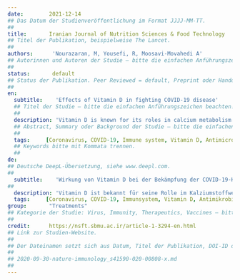 ```yaml
---
date:        2021-12-14
## Das Datum der Studienveröffentlichung im Format JJJJ-MM-TT.
##
title:       Iranian Journal of Nutrition Sciences & Food Technology
## Titel der Publikation, beispielweise The Lancet.
##
authors:      'Nourazaran, M, Yousefi, R, Moosavi-Movahedi A'
## Autorinnen und Autoren der Studie – bitte die einfachen Anführungszeichen beachten!
##
status:       default
## Status der Publikation. Peer Reviewed = default, Preprint oder Handout (Thesenpapier)
##
en:
  subtitle:    'Effects of Vitamin D in fighting COVID-19 disease'
  ## Titel der Studie – bitte die einfachen Anführungszeichen beachten!
  ##
  description: 'Vitamin D is known for its roles in calcium metabolism and bone health. With the spread of COVID-19 epidemic, roles of this vitamin in strengthening host immune system has received more attention. Nearly 900 genes have been identified, whose expression is controlled by vitamin D. Most of these genes are involved in innate and adaptive immune systems. Vitamin D prohibits the penetration of viruses deep into tissues by maintaining intercellular connections. This characteristic of vitamin D prevents rapid spread of the coronavirus in the lungs. Stimulating immune cell differentiation, increasing killing capacity of macrophages and increasing production of antimicrobial peptides such as cathelicidin and β-defensin by vitamin D increase the immune system ability to fight coronavirus. Moreover, vitamin D decreases over secretion of inflammatory cytokines; thus, prohibiting cytokine storm and uncontrolled inflammation in the lungs. Modulating activity of the renin-angiotensin system and preventing over accumulation of angiotensin 2 are other functions of vitamin D in protecting tissues, especially lungs, against the coronavirus.'
  ## Abstract, Summary oder Background der Studie – bitte die einfachen Anführungszeichen b
  ##
  tags:     [Coronavirus, COVID-19, Immune system, Vitamin D, Antimicrobial peptides, Cytokine storm, Renin-angiotensin system]
  ## Keywords bitte mit Kommata trennen.
  ##
de: 
## Deutsche DeepL-Übersetzung, siehe www.deepl.com.
##
  subtitle:    'Wirkung von Vitamin D bei der Bekämpfung der COVID-19-Krankheit'
##
  description: 'Vitamin D ist bekannt für seine Rolle im Kalziumstoffwechsel und in der Knochengesundheit. Mit der Ausbreitung der COVID-19-Epidemie hat die Rolle dieses Vitamins bei der Stärkung des Immunsystems des Wirtes mehr Aufmerksamkeit erhalten. Es wurden fast 900 Gene identifiziert, deren Expression durch Vitamin D gesteuert wird. Die meisten dieser Gene sind am angeborenen und adaptiven Immunsystem beteiligt. Vitamin D verhindert das Eindringen von Viren in die Tiefe des Gewebes, indem es die interzellulären Verbindungen aufrechterhält. Diese Eigenschaft von Vitamin D verhindert eine schnelle Ausbreitung des Coronavirus in der Lunge. Die Stimulierung der Differenzierung von Immunzellen, die Erhöhung der Abtötungskapazität von Makrophagen und die Steigerung der Produktion von antimikrobiellen Peptiden wie Cathelicidin und β-Defensin durch Vitamin D erhöhen die Fähigkeit des Immunsystems, das Coronavirus zu bekämpfen. Darüber hinaus verringert Vitamin D die übermäßige Sekretion von Entzündungszytokinen und verhindert so einen Zytokinsturm und unkontrollierte Entzündungen in der Lunge. Die Modulierung der Aktivität des Renin-Angiotensin-Systems und die Verhinderung einer übermäßigen Anhäufung von Angiotensin 2 sind weitere Funktionen von Vitamin D beim Schutz von Geweben, insbesondere der Lunge, vor dem Coronavirus.'
  tags:     [Coronavirus, COVID-19, Immunsystem, Vitamin D, Antimikrobielle Peptide, Zytokinsturm, Renin-Angiotensin-System]
group:       "Treatments"
## Kategorie der Studie: Virus, Immunity, Therapeutics, Vaccines – bitte die Anführungszeichen beachten!
##
credit:      https://nsft.sbmu.ac.ir/article-1-3294-en.html
## Link zur Studien-Website.
##
## Der Dateinamen setzt sich aus Datum, Titel der Publikation, DOI-ID der Studie (nach dem letzten Slash) und der Dateiendung zusammen. Bitte den Unterstrich vor der DOI-ID beachten!
##
## 2020-09-30-nature-immunology_s41590-020-00808-x.md
##
---
```

<object data="{{ page.link }}" style='height:calc(100vh - 400px); width: 100%' type='application/pdf'></object>
